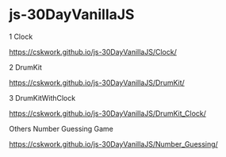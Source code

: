 # js-30DayVanillaJS

1 Clock 

https://cskwork.github.io/js-30DayVanillaJS/Clock/

2 DrumKit

https://cskwork.github.io/js-30DayVanillaJS/DrumKit/

3 DrumKitWithClock

https://cskwork.github.io/js-30DayVanillaJS/DrumKit_Clock/





Others
Number Guessing Game

https://cskwork.github.io/js-30DayVanillaJS/Number_Guessing/
